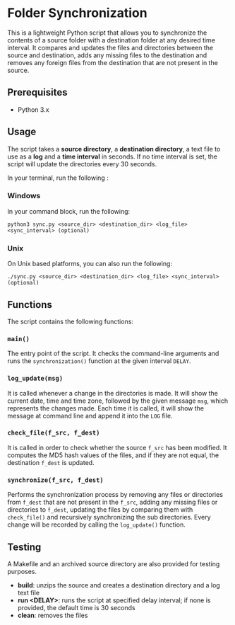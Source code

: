 # Folder Synchronization

This is a lightweight Python script that allows you to synchronize the contents of a source folder with a destination folder at any desired time interval. It compares and updates the files and directories between the source and destination, adds any missing files to the destination and removes any foreign files from the destination that are not present in the source.

## Prerequisites
- Python 3.x

## Usage
The script takes a **source directory**, a **destination directory**, a text file to use as a **log** and a **time interval** in seconds. If no time interval is set, the script will update the directories every 30 seconds.

In your terminal, run the following :
  
### Windows
In your command block, run the following:

   ``python3 sync.py <source_dir> <destination_dir> <log_file> <sync_interval> (optional)``
  
  ### Unix
  On Unix based platforms, you can also run the following:

  ``./sync.py <source_dir> <destination_dir> <log_file> <sync_interval> (optional)``

## Functions
The script contains the following functions:

### `main()`
The entry point of the script. It checks the command-line arguments and runs the `synchronization()` function at the given interval `DELAY`.
### `log_update(msg)`
It is called whenever a change in the directories is made. It will show the current date, time and time zone, followed by the given message `msg`, which represents the changes made. Each time it is called, it will show the message at command line and append it into the `LOG` file.
### `check_file(f_src, f_dest)`
It is called in order to check whether the source `f_src` has been modified. It computes the MD5 hash values of the files, and if they are not equal, the destination `f_dest` is updated.
### `synchronize(f_src, f_dest)`
Performs the synchronization process by removing any files or directories from `f_dest` that are not present in the `f_src`, adding any missing files or directories to `f_dest`, updating the files by comparing them with `check_file()` and recursively synchronizing the sub directories. Every change will be recorded by calling the `log_update()` function.

## Testing
A Makefile and an archived source directory are also provided for testing purposes.

- **build**: unzips the source and creates a destination directory and a log text file
- **run &lt;DELAY&gt;**: runs the script at specified delay interval; if none is provided, the default time is 30 seconds
- **clean**: removes the files



